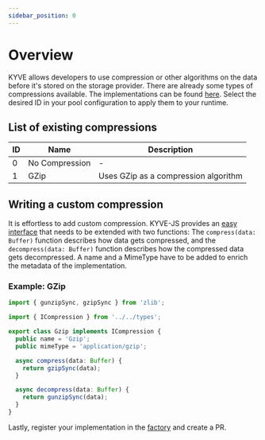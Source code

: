 ```yaml
---
sidebar_position: 0
---
```


# Overview

KYVE allows developers to use compression or other algorithms on the data before it's stored on the storage provider.
There are already some types of compressions available. The implementations can be
found [here](https://github.com/KYVENetwork/kyvejs/tree/main/common/protocol/src/reactors/compression).
Select the desired ID in your pool configuration to apply them to your runtime.

## List of existing compressions

| ID  | Name           | Description                          |
|-----|----------------|--------------------------------------|
| 0   | No Compression | -                                    |
| 1   | GZip           | Uses GZip as a compression algorithm |

## Writing a custom compression

It is effortless to add custom compression. KYVE-JS provides
an [easy interface](https://github.com/KYVENetwork/kyvejs/tree/main/common/protocol/src/reactors/compression) that needs
to be extended with two functions:
The `compress(data: Buffer)` function describes how data gets compressed, and the `decompress(data: Buffer)` function
describes how the compressed data gets decompressed.
A name and a MimeType have to be added to enrich the metadata of the implementation.

### Example: GZip

```ts
import { gunzipSync, gzipSync } from 'zlib';

import { ICompression } from '../../types';

export class Gzip implements ICompression {
  public name = 'Gzip';
  public mimeType = 'application/gzip';

  async compress(data: Buffer) {
    return gzipSync(data);
  }

  async decompress(data: Buffer) {
    return gunzipSync(data);
  }
}
```

Lastly, register your implementation in
the [factory](https://github.com/KYVENetwork/kyvejs/blob/d5e7e735e3d716396fe424100c099f6702969414/common/protocol/src/methods/factories/compressionFactory.ts#L19)
and create a PR.
